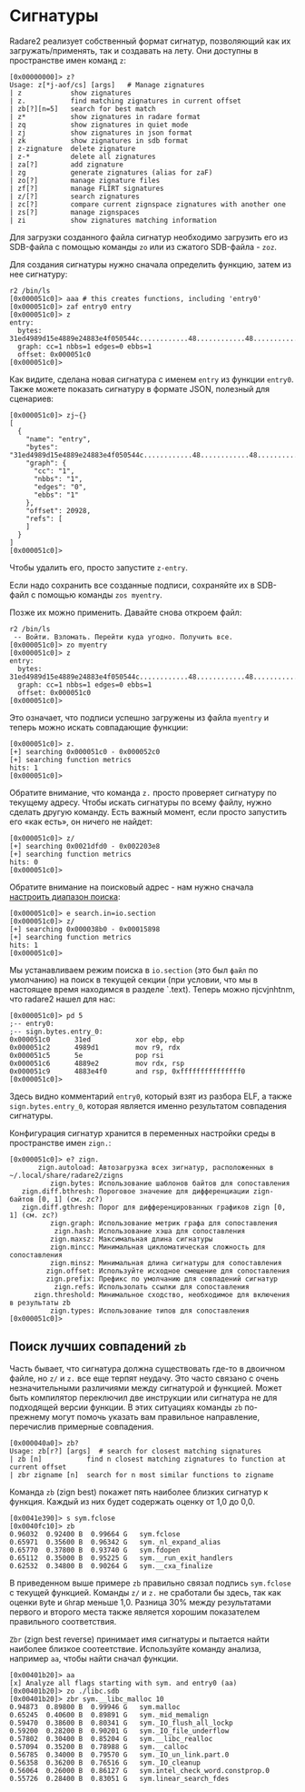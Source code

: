 # Сигнатуры

Radare2 реализует собственный формат сигнатур, позволяющий как их загружать/применять, так и создавать на лету. Они доступны в пространстве имен команд `z`:

```
[0x00000000]> z?
Usage: z[*j-aof/cs] [args]   # Manage zignatures
| z            show zignatures
| z.           find matching zignatures in current offset
| zb[?][n=5]   search for best match
| z*           show zignatures in radare format
| zq           show zignatures in quiet mode
| zj           show zignatures in json format
| zk           show zignatures in sdb format
| z-zignature  delete zignature
| z-*          delete all zignatures
| za[?]        add zignature
| zg           generate zignatures (alias for zaF)
| zo[?]        manage zignature files
| zf[?]        manage FLIRT signatures
| z/[?]        search zignatures
| zc[?]        compare current zignspace zignatures with another one
| zs[?]        manage zignspaces
| zi           show zignatures matching information
```
Для загрузки созданного файла сигнатур необходимо загрузить его из SDB-файла с помощью команды `zo` или из сжатого SDB-файла - `zoz`.

Для создания сигнатуры нужно сначала определить функцию, затем из нее сигнатуру:
```
r2 /bin/ls
[0x000051c0]> aaa # this creates functions, including 'entry0'
[0x000051c0]> zaf entry0 entry
[0x000051c0]> z
entry:
  bytes: 31ed4989d15e4889e24883e4f050544c............48............48............ff..........f4
  graph: cc=1 nbbs=1 edges=0 ebbs=1
  offset: 0x000051c0
[0x000051c0]>
```
Как видите, сделана новая сигнатура с именем `entry` из функции `entry0`.
Также можете показать сигнатуру в формате JSON, полезный для сценариев:
```
[0x000051c0]> zj~{}
[
  {
    "name": "entry",
    "bytes": "31ed4989d15e4889e24883e4f050544c............48............48............ff..........f4",
    "graph": {
      "cc": "1",
      "nbbs": "1",
      "edges": "0",
      "ebbs": "1"
    },
    "offset": 20928,
    "refs": [
    ]
  }
]
[0x000051c0]>
```
Чтобы удалить его, просто запустите `z-entry`.

Если надо сохранить все созданные подписи, сохраняйте их в SDB-файл с помощью команды `zos myentry`.

Позже их можно применить. Давайте снова откроем файл:
```
r2 /bin/ls
 -- Войти. Взломать. Перейти куда угодно. Получить все.
[0x000051c0]> zo myentry
[0x000051c0]> z
entry:
  bytes: 31ed4989d15e4889e24883e4f050544c............48............48............ff..........f4
  graph: cc=1 nbbs=1 edges=0 ebbs=1
  offset: 0x000051c0
[0x000051c0]>
```
Это означает, что подписи успешно загружены из файла `myentry` и теперь можно искать совпадающие функции:
```
[0x000051c0]> z.
[+] searching 0x000051c0 - 0x000052c0
[+] searching function metrics
hits: 1
[0x000051c0]>
```
Обратите внимание, что команда `z.` просто проверяет сигнатуру по текущему адресу.
Чтобы искать сигнатуры по всему файлу, нужно сделать другую команду.
Есть важный момент, если просто запустить его «как есть», он ничего не найдет:
```
[0x000051c0]> z/
[+] searching 0x0021dfd0 - 0x002203e8
[+] searching function metrics
hits: 0
[0x000051c0]>
```
Обратите внимание на поисковый адрес - нам нужно сначала [настроить диапазон поиска](../search_bytes/configurating_the_search.md):
```
[0x000051c0]> e search.in=io.section
[0x000051c0]> z/
[+] searching 0x000038b0 - 0x00015898
[+] searching function metrics
hits: 1
[0x000051c0]>
```
Мы устанавливаем режим поиска в `io.section` (это был `файл` по умолчанию) на поиск в текущей секции (при условии, что мы в настоящее время находимся в разделе `.text</g>).
Теперь можно пjcvjnhtnm, что radare2 нашел для нас:
```
[0x000051c0]> pd 5
;-- entry0:
;-- sign.bytes.entry_0:
0x000051c0      31ed           xor ebp, ebp
0x000051c2      4989d1         mov r9, rdx
0x000051c5      5e             pop rsi
0x000051c6      4889e2         mov rdx, rsp
0x000051c9      4883e4f0       and rsp, 0xfffffffffffffff0
[0x000051c0]>
```
Здесь видно комментарий `entry0`, который взят из разбора ELF, а также
`sign.bytes.entry_0`, которая является именно результатом совпадения сигнатуры.

Конфигурация сигнатур хранится в переменных настройки среды в пространстве имен `zign.`:
```
[0x000051c0]> e? zign.
       zign.autoload: Автозагрузка всех зигнатур, расположенных в ~/.local/share/radare2/zigns
          zign.bytes: Использование шаблонов байтов для сопоставления
   zign.diff.bthresh: Пороговое значение для дифференциации zign-байтов [0, 1] (см. zc?)
   zign.diff.gthresh: Порог для дифференцированных графиков zign [0, 1] (см. zc?)
          zign.graph: Использование метрик графа для сопоставления
           zign.hash: Использование хэша для сопоставления
          zign.maxsz: Максимальная длина сигнатуры
          zign.mincc: Минимальная цикломатическая сложность для сопоставления
          zign.minsz: Минимальная длина сигнатуры для сопоставления
         zign.offset: Используйте исходное смещение для сопоставления
         zign.prefix: Префикс по умолчанию для совпадений сигнатур
           zign.refs: Использолать ссылки для сопоставления
      zign.threshold: Минимальное сходство, необходимое для включения в результаты zb
          zign.types: Использование типов для сопоставления
[0x000051c0]>
```

## Поиск лучших совпадений `zb`

Часть бывает, что сигнатура должна существовать где-то в двоичном файле, но `z/` и `z.` все еще терпят неудачу. Это часто связано с очень незначительными различиями между
сигнатурой и функцией. Может быть компилятор переключил две инструкции или сигнатура не для подходящей версии функции. В этих ситуациях команды `zb` по-прежнему могут помочь указать вам правильное направление, перечислив примерные совпадения.

```
[0x000040a0]> zb?
Usage: zb[r?] [args]  # search for closest matching signatures
| zb [n]           find n closest matching zignatures to function at current offset
| zbr zigname [n]  search for n most similar functions to zigname
```

Команда `zb` (zign best) покажет пять наиболее близких сигнатур к
функция. Каждый из них будет содержать оценку от 1,0 до 0,0.

```
[0x0041e390]> s sym.fclose
[0x0040fc10]> zb
0.96032  0.92400 B  0.99664 G   sym.fclose
0.65971  0.35600 B  0.96342 G   sym._nl_expand_alias
0.65770  0.37800 B  0.93740 G   sym.fdopen
0.65112  0.35000 B  0.95225 G   sym.__run_exit_handlers
0.62532  0.34800 B  0.90264 G   sym.__cxa_finalize
```

В приведенном выше примере `zb` правильно связал подпись `sym.fclose` с текущей функцией. Команды `z/` и `z.` не сработали бы здесь,
так как оценки `B`yte и `Gh`rap меньше 1,0. Разница 30% между результатами первого и второго места также является хорошим показателем правильного соответствия.

`Zbr` (zign best reverse) принимает имя сигнатуры и пытается найти
наиболее близкое соотеетствие. Используйте команду анализа, например `aa`, чтобы найти сначал функции.

```
[0x00401b20]> aa
[x] Analyze all flags starting with sym. and entry0 (aa)
[0x00401b20]> zo ./libc.sdb
[0x00401b20]> zbr sym.__libc_malloc 10
0.94873  0.89800 B  0.99946 G   sym.malloc
0.65245  0.40600 B  0.89891 G   sym._mid_memalign
0.59470  0.38600 B  0.80341 G   sym._IO_flush_all_lockp
0.59200  0.28200 B  0.90201 G   sym._IO_file_underflow
0.57802  0.30400 B  0.85204 G   sym.__libc_realloc
0.57094  0.35200 B  0.78988 G   sym.__calloc
0.56785  0.34000 B  0.79570 G   sym._IO_un_link.part.0
0.56358  0.36200 B  0.76516 G   sym._IO_cleanup
0.56064  0.26000 B  0.86127 G   sym.intel_check_word.constprop.0
0.55726  0.28400 B  0.83051 G   sym.linear_search_fdes
```
